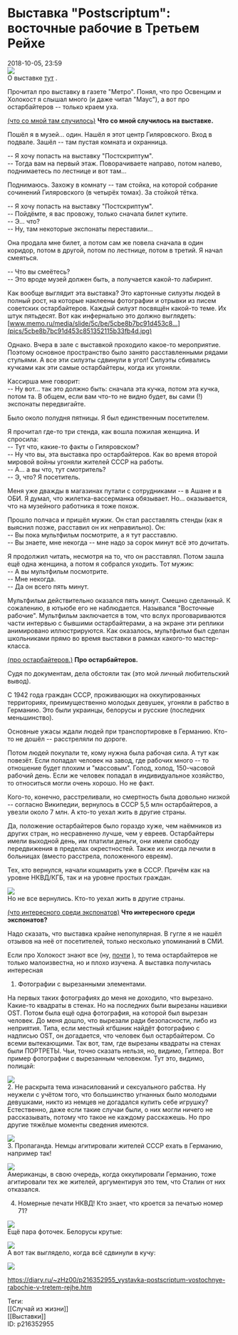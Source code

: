 Выставка "Postscriptum": восточные рабочие в Третьем Рейхе
===========================================================

   
 2018-10-05, 23:59   
    [![](pics/J2AD8Ogl.jpg)](https://i.imgur.com/J2AD8Og.jpg)     
 О выставке  [тут](https://www.memo.ru/ru-ru/projects/vystavka-postscriptum)  .   
   
 Прочитал про выставку в газете "Метро". Понял, что про Освенцим и Холокост я слышал много (и даже читал "Маус"), а вот про остарбайтеров -- только краем уха.   
   
  [(что со мной там случилось)](https://zHz00.diary.ru/p216352955.htm?index=1#linkmore216352955m1)     **Что со мной случилось на выставке.**    
   
 Пошёл я в музей... один. Нашёл я этот центр Гиляровского. Вход в подвале. Зашёл -- там пустая комната и охранница.   
   
 -- Я хочу попасть на выставку "Постскриптум".   
 -- Тогда вам на первый этаж. Поворачиваете направо, потом налево, поднимаетесь по лестнице и вот там...   
   
 Поднимаюсь. Захожу в комнату -- там стойка, на которой собрание сочинений Гиляровского (в четырёх томах). За стойкой тётка.   
   
 -- Я хочу попасть на выставку "Постскриптум".   
 -- Пойдёмте, я вас провожу, только сначала билет купите.   
 -- Э... что?   
 -- Ну, там некоторые экспонаты переставили...   
   
 Она продала мне билет, а потом сам же повела сначала в один коридор, потом в другой, потом по лестнице, потом в третий. Я начал смеяться.   
   
 -- Что вы смеётесь?   
 -- Это вроде музей должен быть, а получается какой-то лабиринт.   
   
 Как вообще выглядит эта выставка? Это картонные силуэты людей в полный рост, на которые наклеены фотографии и отрывки из писем советских остарбайтеров. Каждый силуэт посвящён какой-то теме. Их штук пятьдесят. Вот как инфернально это должно выглядеть:  [www.memo.ru/media/slide/5c/be/5cbe8b7bc91d453c8...](pics/5cbe8b7bc91d453c851352115b33fb4d.jpg)    
   
 Однако. Вчера в зале с выставкой проходило какое-то мероприятие. Поэтому основное пространство было занято расставленными рядами стульями. А все эти силуэты сдвинули в угол! Силуэты сбивались кучками как эти самые остарбайтеры, когда их угоняли.   
   
 Кассирша мне говорит:   
 -- Ну вот... так это должно быть: сначала эта кучка, потом эта кучка, потом та. В общем, если вам что-то не видно будет, вы сами (!) экспонаты передвигайте.   
   
 Было около полудня пятницы. Я был единственным посетителем.   
   
 Я прочитал где-то три стенда, как вошла пожилая женщина. И спросила:   
 -- Тут что, какие-то факты о Гиляровском?   
 -- Ну что вы, эта выставка про остарбайтеров. Как во время второй мировой войны угоняли жителей СССР на работы.   
 -- А... а вы что, тут смотритель?   
 -- Э, что? Я посетитель.   
   
 Меня уже дважды в магазинах путали с сотрудниками -- в Ашане и в ОБИ. Я думал, что жилетка-вассерманка обязывает. Но... оказывается, что на музейного работника я тоже похож.   
   
 Прошло полчаса и пришёл мужик. Он стал расставлять стенды (как я выяснил позже, расставил он их неправильно). Он:   
 -- Вы пока мультфильм посмотрите, а я тут расставлю.   
 -- Вы знаете, мне некогда -- мне надо за сорок минут всё это дочитать.   
   
 Я продолжил читать, несмотря на то, что он расставлял. Потом зашла ещё одна женщина, а потом я собрался уходить. Тот мужик:   
 -- А вы мультфильм посмотрите.   
 -- Мне некогда.   
 -- Да он всего пять минут.   
   
 Мультфильм действительно оказался пять минут. Смешно сделанный. К сожалению, в ютьюбе его не наблюдается. Назывался "Восточные рабочие". Мультфильм заключается в том, что вслух проговариваются части интервью с бывшими остарбайтерами, а на экране эти реплики анимировано иллюстрируются. Как оказалось, мультфильм был сделан школьниками прямо во время выставки в рамках какого-то мастер-класса.     
   
  [(про остарбайтеров.)](https://zHz00.diary.ru/p216352955.htm?index=2#linkmore216352955m2)     **Про остарбайтеров.**    
   
 Судя по документам, дела обстояли так (это мой личный любительский вывод).   
   
 С 1942 года граждан СССР, проживающих на оккупированных территориях, преимущественно молодых девушек, угоняли в рабство в Германию. Это были украинцы, белорусы и русские (последних меньшинство).   
   
 Основные ужасы ждали людей при транспортировке в Германию. Кто-то не дошёл -- расстреляли по дороге.   
   
 Потом людей покупали те, кому нужна была рабочая сила. А тут как повезёт. Если попадал человек на завод, где рабочих много -- то отношение будет плохим и "массовым". Голод, холод, 150-часовой рабочий день. Если же человек попадал в индивидуальное хозяйство, то относиться могли очень хорошо. Но не факт.   
   
 Кого-то, конечно, расстреливали, но смертность была довольно низкой -- согласно Википедии, вернулось в СССР 5,5 млн остарбайтеров, а увезли около 7 млн. А кто-то уехал жить в другие страны.   
   
 Да, положение остарбайтеров было гораздо хуже, чем наёмников из других стран, но несравненно лучше, чем у евреев. Остарбайтеры имели выходной день, им платили деньги, они имели свободу передвижения в пределах окрестностей. Также их иногда лечили в больницах (вместо расстрела, положенного евреям).   
   
 Тех, кто вернулся, начали кошмарить уже в СССР. Причём как на уровне НКВД/КГБ, так и на уровне простых граждан.   
   
   [![](pics/zM3bw5el.jpg)](https://i.imgur.com/zM3bw5e.jpg)     
 Но не все вернулись. Кто-то уехал жить в другие страны.     
   
  [(что интересного среди экспонатов)](https://zHz00.diary.ru/p216352955.htm?index=3#linkmore216352955m3)     **Что интересного среди экспонатов?**    
   
 Надо сказать, что выставка крайне непопулярная. В гугле я не нашёл отзывов на неё от посетителей, только несколько упоминаний в СМИ.   
   
 Если про Холокост знают все (ну,  [почти](https://youtu.be/XafoRRJJVSs?t=48)  ), то тема остарбайтеров не только малоизвестна, но и плохо изучена. А выставка получилась интересная   
   
 1. Фотографии с вырезанными элементами.   
   
 На первых таких фотографиях до меня не доходило, что вырезано. Какие-то квадраты в стенах. Но на последних были вырезаны нашивки OST. Потом была ещё одна фотография, на которой был вырезан человек. До меня дошло, что вырезали ради безопасности, либо из неприятия. Типа, если местный кгбшник найдёт фотографию с надписью OST, он догадается, что человек был остарбайтером. Со всеми вытекающими. Так вот, там, где вырезаны квадраты на стенах были ПОРТРЕТЫ. Чьи, точно сказать нельзя, но, видимо, Гитлера. Вот пример фотографии с вырезанным человеком. Тут это, видимо, полицай:   
   
   [![](pics/mzD1PSql.jpg)](https://i.imgur.com/mzD1PSq.jpg)     
 2. Не раскрыта тема изнасилований и сексуального рабства. Ну неужели с учётом того, что большинство угнанных было молодыми девушками, никто из немцев не догадался купить себе игрушку? Естественно, даже если такие случаи были, о них могли ничего не рассказывать, потому что такое не каждому расскажешь. Но про другие тяжёлые моменты сведения имеются.   
   
   [![](pics/pveUnqUl.jpg)](https://i.imgur.com/pveUnqU.jpg)     
 3. Пропаганда. Немцы агитировали жителей СССР ехать в Германию, например так!   
   
   [![](pics/LW7peqDl.jpg)](https://i.imgur.com/LW7peqD.jpg)     
 Американцы, в свою очередь, когда оккупировали Германию, тоже агитировали тех же жителей, аргументируя это тем, что Сталин от них отказался.   
   
 4. Номерные печати НКВД! Кто знает, что кроется за печатью номер 71?   
   
   [![](pics/wPrq6OTl.jpg)](https://i.imgur.com/wPrq6OT.jpg)     
 Ещё пара фоточек. Белорусы крутые:   
   
   [![](pics/o9kT1t6l.jpg)](https://i.imgur.com/o9kT1t6.jpg)     
 А вот так выглядело, когда всё сдвинули в кучу:   
   
   [![](pics/nH6CcYRl.jpg)](https://i.imgur.com/nH6CcYR.jpg)       
    
 <https://diary.ru/~zHz00/p216352955_vystavka-postscriptum-vostochnye-rabochie-v-tretem-rejhe.htm>   
   
 Теги:   
 [[Случай из жизни]]   
 [[Выставки]]   
 ID: p216352955